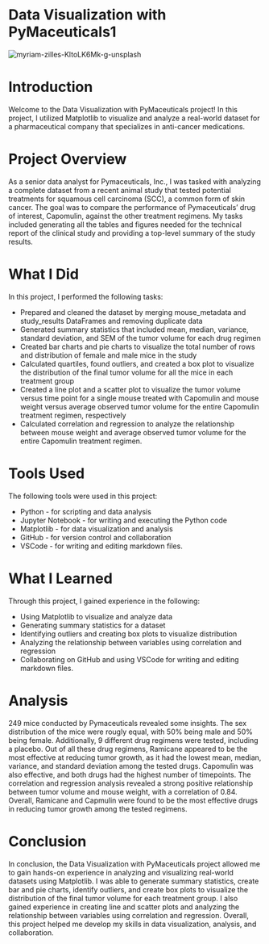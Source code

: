 # Data Visualization with PyMaceuticals1
![myriam-zilles-KltoLK6Mk-g-unsplash](https://user-images.githubusercontent.com/52866379/237008718-dd782a7a-6ab6-4013-adba-052cf3df8a37.jpg)

# Introduction
Welcome to the Data Visualization with PyMaceuticals project! In this project, I utilized Matplotlib to visualize and analyze a real-world dataset for a pharmaceutical company that specializes in anti-cancer medications.

# Project Overview
As a senior data analyst for Pymaceuticals, Inc., I was tasked with analyzing a complete dataset from a recent animal study that tested potential treatments for squamous cell carcinoma (SCC), a common form of skin cancer. The goal was to compare the performance of Pymaceuticals’ drug of interest, Capomulin, against the other treatment regimens. My tasks included generating all the tables and figures needed for the technical report of the clinical study and providing a top-level summary of the study results.

# What I Did
In this project, I performed the following tasks:

* Prepared and cleaned the dataset by merging mouse_metadata and study_results DataFrames and removing duplicate data
* Generated summary statistics that included mean, median, variance, standard deviation, and SEM of the tumor volume for each drug regimen
* Created bar charts and pie charts to visualize the total number of rows and distribution of female and male mice in the study
* Calculated quartiles, found outliers, and created a box plot to visualize the distribution of the final tumor volume for all the mice in each treatment group
* Created a line plot and a scatter plot to visualize the tumor volume versus time point for a single mouse treated with Capomulin and mouse weight versus average observed tumor volume for the entire Capomulin treatment regimen, respectively
* Calculated correlation and regression to analyze the relationship between mouse weight and average observed tumor volume for the entire Capomulin treatment regimen.

# Tools Used
The following tools were used in this project:

* Python - for scripting and data analysis
* Jupyter Notebook - for writing and executing the Python code
* Matplotlib - for data visualization and analysis
* GitHub - for version control and collaboration
* VSCode - for writing and editing markdown files.

# What I Learned
Through this project, I gained experience in the following:

* Using Matplotlib to visualize and analyze data
* Generating summary statistics for a dataset
* Identifying outliers and creating box plots to visualize distribution
* Analyzing the relationship between variables using correlation and regression
* Collaborating on GitHub and using VSCode for writing and editing markdown files.

# Analysis
249 mice conducted by Pymaceuticals revealed some insights. The sex distribution of the mice were rougly equal, with 50% being male and 50% being female. Additionally, 9 different drug regimens were tested, including a placebo. Out of all these drug regimens, Ramicane appeared to be the most effective at reducing tumor growth, as it had the lowest mean, median, variance, and standard deviation among the tested drugs. Capomulin was also effective, and both drugs had the highest number of timepoints. The correlation and regression analysis revealed a strong positive relationship between tumor volume and mouse weight, with a correlation of 0.84. Overall, Ramicane and Capmulin were found to be the most effective drugs in reducing tumor growth among the tested regimens.

# Conclusion
In conclusion, the Data Visualization with PyMaceuticals project allowed me to gain hands-on experience in analyzing and visualizing real-world datasets using Matplotlib. I was able to generate summary statistics, create bar and pie charts, identify outliers, and create box plots to visualize the distribution of the final tumor volume for each treatment group. I also gained experience in creating line and scatter plots and analyzing the relationship between variables using correlation and regression. Overall, this project helped me develop my skills in data visualization, analysis, and collaboration.
